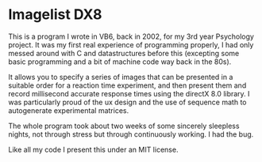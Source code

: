 # Imagelist DX8

This is a program I wrote in VB6, back in 2002, for my 3rd year Psychology project.  It was my first real experience of programming properly, I had only messed around with C and datastructures before this (excepting some basic programming and a bit of machine code way back in the 80s).

It allows you to specify a series of images that can be presented in a suitable order for a reaction time experiment, and then present them and record millisecond accurate response times using the directX 8.0 library.
I was particularly proud of the ux design and the use of sequence math to autogenerate experimental matrices.

The whole program took about two weeks of some sincerely sleepless nights, not through stress but through continuously working.  I had the bug.

Like all my code I present this under an MIT license.
